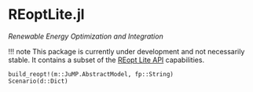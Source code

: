 # REoptLite.jl
*Renewable Energy Optimization and Integration*

!!! note
    This package is currently under development and not necessarily stable. It contains a subset of the [REopt Lite API](https://github.com/NREL/REopt_Lite_API) capabilities.

```@docs
build_reopt!(m::JuMP.AbstractModel, fp::String)
Scenario(d::Dict)
```